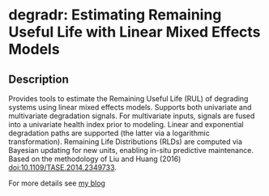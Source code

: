 
# degradr: Estimating Remaining Useful Life with Linear Mixed Effects Models
## Description
Provides tools to estimate the Remaining Useful Life (RUL) of degrading systems using linear mixed effects models. Supports both univariate and multivariate degradation signals. For multivariate inputs, signals are fused into a univariate health index prior to modeling. Linear and exponential degradation paths are supported (the latter via a logarithmic transformation). Remaining Life Distributions (RLDs) are computed via Bayesian updating for new units, enabling in-situ predictive maintenance. Based on the methodology of Liu and Huang (2016) <doi:10.1109/TASE.2014.2349733>.

For more details see [my blog](https://abraham1011.github.io/Blog/Projects/Librerias/degradr.html)

